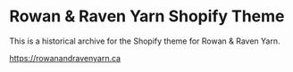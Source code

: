 # Rowan & Raven Yarn Shopify Theme

This is a historical archive for the Shopify theme for Rowan & Raven Yarn.

https://rowanandravenyarn.ca
